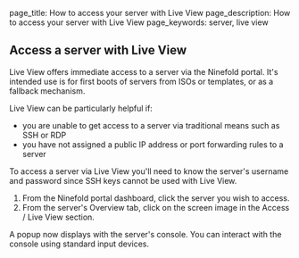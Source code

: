page_title: How to access your server with Live View
page_description: How to access your server with Live View
page_keywords: server, live view

## Access a server with Live View

Live View offers immediate access to a server via the Ninefold portal. It's intended use is for first boots of servers from ISOs or templates, or as a fallback mechanism.

Live View can be particularly helpful if:

* you are unable to get access to a server via traditional means such as SSH or RDP
* you have not assigned a public IP address or port forwarding rules to a server

To access a server via Live View you'll need to know the server's username and password since SSH keys cannot be used with Live View.

1. From the Ninefold portal dashboard, click the server you wish to access.
2. From the server's Overview tab, click on the screen image in the Access / Live View section.

A popup now displays with the server's console. You can interact with the console using standard input devices.
